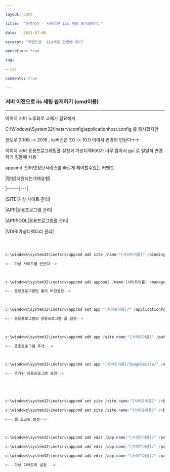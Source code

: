 ```yaml
---

layout: post

title:  "운영이슈 - 서버이전 iis 세팅 동기화하기."

date:   2021-07-06

excerpt: "커맨드로  iis세팅 한번에 하기"

operation: true

tag:

- iis

comments: true

---
```


 

 


### 서버 이전으로 iis 세팅 쉽게하기 (cmd이용)

 
***

 

이미지 서버 노후화로 교체가 필요해서 

C:\Windows\System32\inetsrv\config\applicationhost.config 를 복사했지만

윈도우  2008 -> 2016 , iis버전은 7.0 -> 10.0 이여서 변경이 안된다ㅜㅜ

이미지 서버 응용프로그래밍풀 설정과 가상디렉터리가 너무 많아서 gui 로 일일히 변경하기 힘들때 사용

 

appcmd :인터넷정보서비스를 빠르게 제어할수있는 커맨드 

 

 

|명칭|지원되는개체유형|

|------|---|

|SITE|가상 사이트 관리|

|APP|응용프로그램 관리|

|APPPOOL|응용프로그램풀 관리|

|VDIR|가상디렉터리 관리|

 

 

```cs

 

c:\windows\system32\inetsrv\appcmd add site /name:"[사이트이름]" /bindings:http://[URL]:80 /physicalPath:"D:\MOVIE\[사이트이름]"

<-- 가상 사이트를 만든다-->

 

c:\windows\system32\inetsrv\appcmd add apppool /name:[사이트이름] /managedRuntimeVersion:v2.0

<-- 응용프로그램밍 풀의 버전설정-->

 

c:\windows\system32\inetsrv\appcmd set app "[사이트이름]/" /applicationPool:[사이트이름]

<-- 응용프로그램의 응용프로그램 풀 설정-->

 

c:\windows\system32\inetsrv\appcmd add app /site.name:"[사이트이름]" /path:/ImageResize /physicalPath:D:\[경로]

<-- 응용프로그램 추가 -->

 

c:\windows\system32\inetsrv\appcmd set app "[사이트이름]/ImageResize/" /applicationPool:[사이트이름]

<-- 추가된 응용프로그램 설정-->

 

 

c:\windows\system32\inetsrv\appcmd set site /site.name:"[사이트이름]" /+bindings.[protocol='http',bindingInformation='*:80:[URL]']

c:\windows\system32\inetsrv\appcmd set site /site.name:"[사이트이름]" /+bindings.[protocol='https',bindingInformation='*:443:[URL]']

<-- 웹 호스팅 설정-->

 

c:\windows\system32\inetsrv\appcmd add vdir /app.name:"[사이트이름]/" /path:/aaa /physicalPath:\\[IP]\[경로] /userName:"[ID]" /password:"[PW]"

c:\windows\system32\inetsrv\appcmd add vdir /app.name:"[사이트이름]/" /path:/All /physicalPath:\\[IP]\[경로] /userName:"[ID]" /password:"[PW]"

c:\windows\system32\inetsrv\appcmd add vdir /app.name:"[사이트이름]/" /path:/btn /physicalPath:\\[IP]\[경로] /userName:"[ID]" /password:"[PW]""

<-- 가상 디렉토리 설정 -->

```
